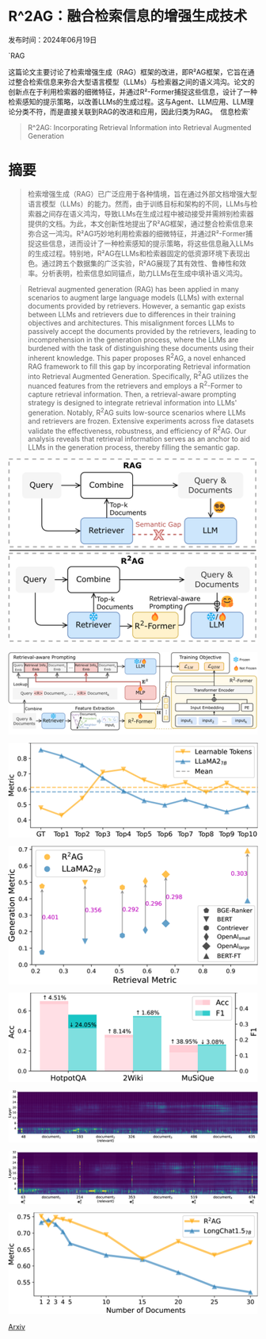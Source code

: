 # R^2AG：融合检索信息的增强生成技术

发布时间：2024年06月19日

`RAG

这篇论文主要讨论了检索增强生成（RAG）框架的改进，即R²AG框架，它旨在通过整合检索信息来弥合大型语言模型（LLMs）与检索器之间的语义鸿沟。论文的创新点在于利用检索器的细微特征，并通过R²-Former捕捉这些信息，设计了一种检索感知的提示策略，以改善LLMs的生成过程。这与Agent、LLM应用、LLM理论分类不符，而是直接关联到RAG的改进和应用，因此归类为RAG。` `信息检索`

> R^2AG: Incorporating Retrieval Information into Retrieval Augmented Generation

# 摘要

> 检索增强生成（RAG）已广泛应用于各种情境，旨在通过外部文档增强大型语言模型（LLMs）的能力。然而，由于训练目标和架构的不同，LLMs与检索器之间存在语义鸿沟，导致LLMs在生成过程中被动接受并需辨别检索器提供的文档。为此，本文创新性地提出了R²AG框架，通过整合检索信息来弥合这一鸿沟。R²AG巧妙地利用检索器的细微特征，并通过R²-Former捕捉这些信息，进而设计了一种检索感知的提示策略，将这些信息融入LLMs的生成过程。特别地，R²AG在LLMs和检索器固定的低资源环境下表现出色。通过跨五个数据集的广泛实验，R²AG展现了其有效性、鲁棒性和效率。分析表明，检索信息如同锚点，助力LLMs在生成中填补语义鸿沟。

> Retrieval augmented generation (RAG) has been applied in many scenarios to augment large language models (LLMs) with external documents provided by retrievers. However, a semantic gap exists between LLMs and retrievers due to differences in their training objectives and architectures. This misalignment forces LLMs to passively accept the documents provided by the retrievers, leading to incomprehension in the generation process, where the LLMs are burdened with the task of distinguishing these documents using their inherent knowledge. This paper proposes R$^2$AG, a novel enhanced RAG framework to fill this gap by incorporating Retrieval information into Retrieval Augmented Generation. Specifically, R$^2$AG utilizes the nuanced features from the retrievers and employs a R$^2$-Former to capture retrieval information. Then, a retrieval-aware prompting strategy is designed to integrate retrieval information into LLMs' generation. Notably, R$^2$AG suits low-source scenarios where LLMs and retrievers are frozen. Extensive experiments across five datasets validate the effectiveness, robustness, and efficiency of R$^2$AG. Our analysis reveals that retrieval information serves as an anchor to aid LLMs in the generation process, thereby filling the semantic gap.

![R^2AG：融合检索信息的增强生成技术](../../../paper_images/2406.13249/x1.png)

![R^2AG：融合检索信息的增强生成技术](../../../paper_images/2406.13249/x2.png)

![R^2AG：融合检索信息的增强生成技术](../../../paper_images/2406.13249/x3.png)

![R^2AG：融合检索信息的增强生成技术](../../../paper_images/2406.13249/x4.png)

![R^2AG：融合检索信息的增强生成技术](../../../paper_images/2406.13249/x5.png)

![R^2AG：融合检索信息的增强生成技术](../../../paper_images/2406.13249/x6.png)

![R^2AG：融合检索信息的增强生成技术](../../../paper_images/2406.13249/x7.png)

![R^2AG：融合检索信息的增强生成技术](../../../paper_images/2406.13249/x8.png)

[Arxiv](https://arxiv.org/abs/2406.13249)